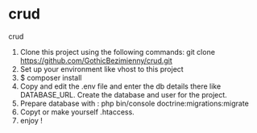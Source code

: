 # crud
crud
1.  Clone this project using the following commands: git clone https://github.com/GothicBezimienny/crud.git
2. Set up your environment like vhost to this project
3. $ composer install
4. Copy and edit the .env file and enter the db details there like DATABASE_URL. Create the database and user for the project.
5. Prepare database with : php bin/console doctrine:migrations:migrate
6. Copyt or make yourself .htaccess.
7. enjoy ! 
